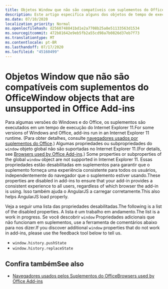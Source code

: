 ```yaml
---
title: Objetos Window que não são compatíveis com suplementos do Office
description: Este artigo especifica alguns dos objetos de tempo de execução da janela que não funcionam em suplementos do Office.
ms.date: 07/10/2020
localization_priority: Normal
ms.openlocfilehash: d2560748841bd1e2a7708b25a8e51133563d1534
ms.sourcegitcommit: 472b81642e9eb5fb2a55cd98a7b0826d37eb7f73
ms.translationtype: MT
ms.contentlocale: pt-BR
ms.lasthandoff: 07/17/2020
ms.locfileid: "45160499"
---
```

# <a name="window-objects-that-are-unsupported-in-office-add-ins"></a><span data-ttu-id="5e0ae-103">Objetos Window que não são compatíveis com suplementos do Office</span><span class="sxs-lookup"><span data-stu-id="5e0ae-103">Window objects that are unsupported in Office Add-ins</span></span>

<span data-ttu-id="5e0ae-104">Para algumas versões do Windows e do Office, os suplementos são executados em um tempo de execução do Internet Explorer 11.</span><span class="sxs-lookup"><span data-stu-id="5e0ae-104">For some versions of Windows and Office, add-ins run in an Internet Explorer 11 runtime.</span></span> <span data-ttu-id="5e0ae-105">(Para obter detalhes, consulte [navegadores usados por suplementos do Office](../concepts/browsers-used-by-office-web-add-ins.md).) Algumas propriedades ou subpropriedades do `window` objeto global não são suportadas no Internet Explorer 11.</span><span class="sxs-lookup"><span data-stu-id="5e0ae-105">(For details, see [Browsers used by Office Add-ins](../concepts/browsers-used-by-office-web-add-ins.md).) Some properties or subproperties of the global `window` object are not supported in Internet Explorer 11.</span></span> <span data-ttu-id="5e0ae-106">Essas propriedades estão desabilitadas em suplementos para garantir que o suplemento forneça uma experiência consistente para todos os usuários, independentemente do navegador que o suplemento estiver usando.</span><span class="sxs-lookup"><span data-stu-id="5e0ae-106">These properties are disabled in add-ins to ensure that your add-in provides a consistent experience to all users, regardless of which browser the add-in is using.</span></span> <span data-ttu-id="5e0ae-107">Isso também ajuda o AngularJS a carregar corretamente.</span><span class="sxs-lookup"><span data-stu-id="5e0ae-107">This also helps AngularJS load properly.</span></span>

<span data-ttu-id="5e0ae-108">Veja a seguir uma lista das propriedades desabilitadas.</span><span class="sxs-lookup"><span data-stu-id="5e0ae-108">The following is a list of the disabled properties.</span></span> <span data-ttu-id="5e0ae-109">A lista é um trabalho em andamento.</span><span class="sxs-lookup"><span data-stu-id="5e0ae-109">The list is a work in progress.</span></span> <span data-ttu-id="5e0ae-110">Se você descobrir `window` Propriedades adicionais que não funcionam em suplementos, use a ferramenta de comentários abaixo para nos dizer.</span><span class="sxs-lookup"><span data-stu-id="5e0ae-110">If you discover additional `window` properties that do not work in add-ins, please use the feedback tool below to tell us.</span></span>

- `window.history.pushState`
- `window.history.replaceState`

## <a name="see-also"></a><span data-ttu-id="5e0ae-111">Confira também</span><span class="sxs-lookup"><span data-stu-id="5e0ae-111">See also</span></span>

- [<span data-ttu-id="5e0ae-112">Navegadores usados pelos Suplementos do Office</span><span class="sxs-lookup"><span data-stu-id="5e0ae-112">Browsers used by Office Add-ins</span></span>](../concepts/browsers-used-by-office-web-add-ins.md)